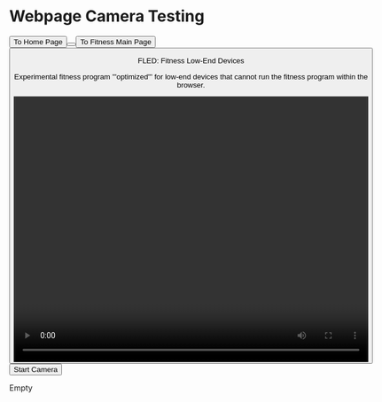 <html>
    <head>
        <meta charset="utf-8">
        <meta http-equiv="X-UA-Compatible" content="IE=edge">
        <title>FLED - adamgulde.github.io</title>
        <meta name="description" content="">
        <meta name="viewport" content="width=device-width, initial-scale=1">
        <link rel="stylesheet" href="">
    </head>
    <body>
        <!--[if lt IE 7]>
            <p class="browsehappy">You are using an <strong>outdated</strong> browser. Please <a href="#">upgrade your browser</a> to improve your experience.</p>
        <![endif]-->
        <h1>Webpage Camera Testing</h1>
        <button onclick="location.href='https://adamgulde.github.io'" type="button">To Home Page<button>
        <button onclick="location.href='https://adamgulde.github.io/fitness'" type="button">To Fitness Main Page<button>
        <p>FLED: Fitness Low-End Devices</p>
        <p>Experimental fitness program '''optimized''' for low-end devices that cannot run the fitness program within the browser.</p>
        <video id="video" width="640" height="480" autoplay></video>
        <canvas id="canvas" width="640" height="480"></canvas>
        <button id="start-camera">Start Camera</button>        
        <p id="data_text">Empty</p>
        <script>
            const getBase64StringFromDataURL = (dataURL) =>
                dataURL.replace('data:', '').replace(/^.+,/, '');
            let camera_button = document.querySelector("#start-camera");
            let video = document.querySelector("#video");
            let canvas = document.querySelector("#canvas");
            let data_paragraph = document.querySelector("#data_text");
            data_paragraph.innerHTML = 'Empty'
            camera_button.addEventListener('click', async function() {
                let stream = await navigator.mediaDevices.getUserMedia({ video: true, audio: false });
                video.srcObject = stream;
                setInterval(function() {
                canvas.getContext('2d').drawImage(video, 0, 0, canvas.width, canvas.height);
                let converted_image = getBase64StringFromDataURL(canvas.toDataURL('image/jpeg'));
                // data url of the image
                data_paragraph.innerHTML = converted_image
            }, 30);
            });
        </script>
        <script src="" async defer></script>
    </body>
</html>
